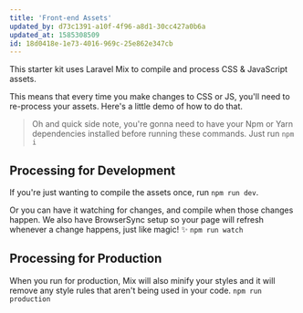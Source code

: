 ```yaml
---
title: 'Front-end Assets'
updated_by: d73c1391-a10f-4f96-a8d1-30cc427a0b6a
updated_at: 1585308509
id: 18d0418e-1e73-4016-969c-25e862e347cb
---
```

This starter kit uses Laravel Mix to compile and process CSS & JavaScript assets. 

This means that every time you make changes to CSS or JS, you'll need to re-process your assets. Here's a little demo of how to do that.

> Oh and quick side note, you're gonna need to have your Npm or Yarn dependencies installed before running these commands. Just run `npm i`

## Processing for Development
If you're just wanting to compile the assets once, run `npm run dev`.

Or you can have it watching for changes, and compile when those changes happen. We also have BrowserSync setup so your page will refresh whenever a change happens, just like magic! ✨ `npm run watch`

## Processing for Production
When you run for production, Mix will also minify your styles and it will remove any style rules that aren't being used in your code. `npm run production`